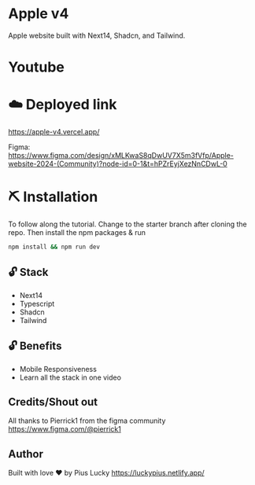 # Apple v4
Apple website built with Next14, Shadcn, and Tailwind.


# Youtube


# ☁️ Deployed link
https://apple-v4.vercel.app/

Figma:  
https://www.figma.com/design/xMLKwaS8qDwUV7X5m3fVfp/Apple-website-2024-(Community)?node-id=0-1&t=hPZrEyjXezNnCDwL-0

# ⛏️ Installation
To follow along the tutorial. Change to the starter branch  after cloning the repo.
Then install the npm packages & run
```bash
npm install && npm run dev
```


## 🔓 Stack
- Next14
- Typescript
- Shadcn
- Tailwind

## 🔓 Benefits
- Mobile Responsiveness
- Learn all the stack in one video


## Credits/Shout out
All thanks to Pierrick1 from the figma community
https://www.figma.com/@pierrick1


## Author
Built with love ❤️ by Pius Lucky https://luckypius.netlify.app/


